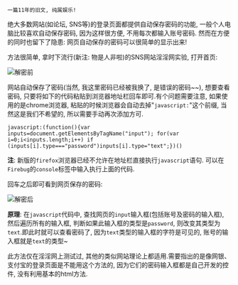 ```
一篇11年的旧文, 纯属娱乐!
```

绝大多数网站(如论坛, SNS等)的登录页面都提供自动保存密码的功能, 一般个人电脑比较喜欢自动保存密码, 因为这样很方便, 不用每次都输入账号密码. 然而在方便的同时也留下了隐患: 网页自动保存的密码可以很简单的显示出来!

方法很简单, 拿时下流行(新注: 物是人非啦)的SNS网站淫淫网实验, 打开首页:

![解密前](http://isayme.qiniudn.com/javascript-password-before.png)

网站自动保存了密码(当然, 我这里密码已经被我换了, 是错误的密码~~), 想要查看密码, 只要将如下的代码粘贴到浏览器地址栏回车即可.有个问题需要注意, 如果使用的是chrome浏览器, 粘贴的时候浏览器会自动去掉"`javascript:`"这个前缀, 当然这是我们不希望的, 所以需要手动再次添加方可. 

```
javascript:(function(){var inputs=document.getElementsByTagName("input"); for(var i=0;i<inputs.length;i++) if (inputs[i].type==="password")inputs[i].type="text";})()
```

**注**: 新版的`firefox`浏览器已经不允许在地址栏直接执行`javascript`语句. 可以在`Firebug`的`console`标签中输入执行上面的代码.

回车之后即可看到网页保存的密码:

![解密后](http://isayme.qiniudn.com/javascript-password-after.png)

**原理**: 在`javascript`代码中, 查找网页的`input`输入框(包括账号及密码的输入框), 然后遍历所有的输入框, 判断如果此输入框的类型是`password`, 则改变其类型为`text`.即此时就可以查看密码了, 因为`text`类型的输入框的字符是可见的, 账号的输入框就是`text`的类型~

此方法仅在淫淫网上测试过, 其他的类似网站理论上都适用.需要指出的是像网银、支付宝的登录页面是不能用这个方法的, 因为它们的密码输入框都是自己开发的控件, 没有利用基本的html方法.
